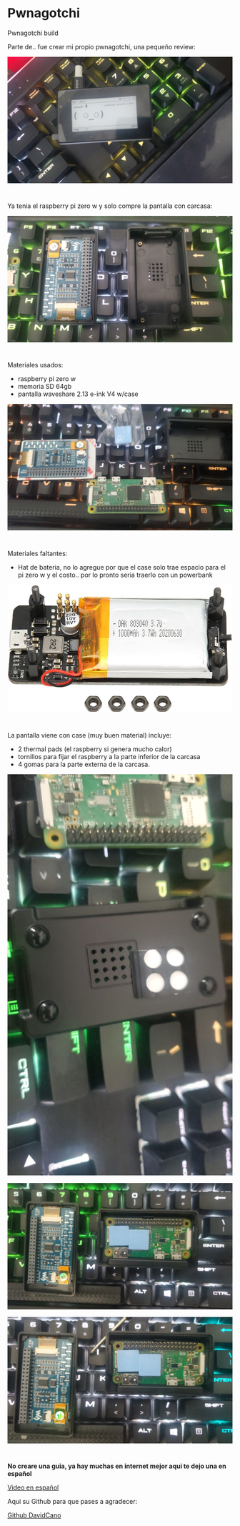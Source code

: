 # Pwnagotchi
Pwnagotchi build

Parte de.. fue crear mi propio pwnagotchi, una pequeño review:

![pwnagotchi](pics/runing.jpeg)

#

Ya tenia el raspberry pi zero w y solo compre la pantalla con carcasa:

![pantalla](pics/screen.jpeg)

#

Materiales usados:

- raspberry pi zero w
- memoria SD 64gb
- pantalla waveshare 2.13 e-ink V4 w/case

![materiales](pics/material2.jpeg)

#

Materiales faltantes:

- Hat de bateria, no lo agregue por que el case solo trae espacio para el pi zero w y el costo.. por lo pronto seria traerlo con un powerbank

![hat](pics/bateryhat.jpg)

#

La pantalla viene con case (muy buen material) incluye:
- 2 thermal pads (el raspberry si genera mucho calor)
- tornillos para fijar el raspberry a la parte inferior de la carcasa
- 4 gomas para la parte externa de la carcasa.

![gomas](pics/gomas.jpeg)

![thermal](pics/thermal.jpeg)

![tornillos](pics/tornillos.jpeg)

#

**No creare una guia, ya hay muchas en internet mejor aqui te dejo una en español**

[Video en español](https://youtu.be/MijGc9hMg5M)

Aqui su Github para que pases a agradecer:

[Github DavidCano](https://github.com/davidcanoteayuda/Pwnagotchi)

